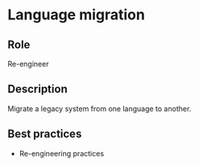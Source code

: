 # Language migration

## Role

Re-engineer  

## Description

Migrate a legacy system from one language to another.

## Best practices

* Re-engineering practices


